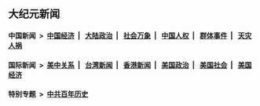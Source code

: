 ## 大纪元新闻

#### 中国新闻 &nbsp;>&nbsp; [中国经济](indexes/ncid283/README.md?03290445) &nbsp;| &nbsp; [大陆政治](indexes/ncid277/README.md?03290445) &nbsp;| &nbsp; [社会万象](indexes/ncid282/README.md?03290445) &nbsp;| &nbsp; [中国人权](indexes/ncid278/README.md?03290445) &nbsp;| &nbsp; [群体事件](indexes/ncid279/README.md?03290445) &nbsp;| &nbsp; [天灾人祸](indexes/ncid280/README.md?03290445)

#### 国际新闻 &nbsp;>&nbsp; [美中关系](indexes/nf1412576/README.md?03290445) &nbsp;| &nbsp; [台湾新闻](indexes/ncid1349361/README.md?03290445) &nbsp;| &nbsp; [香港新闻](indexes/ncid1349362/README.md?03290445) &nbsp;| &nbsp; [美国政治](indexes/ncid1078159/README.md?03290445) &nbsp;| &nbsp; [美国社会](indexes/ncid1078160/README.md?03290445) &nbsp;| &nbsp; [美国经济](indexes/ncid1078158/README.md?03290445)

#### 特别专题 &nbsp;>&nbsp; [中共百年历史](https://github.com/epoch-news/epoch-special/blob/master/README.md?03290445)  
